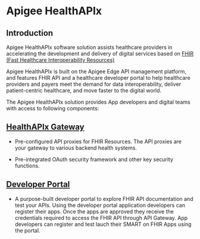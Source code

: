 # Apigee HealthAPIx

## Introduction

Apigee HealthAPIx software solution assists healthcare providers in accelerating the development and delivery of digital services based on [FHIR (Fast Healthcare Interoperability Resources)](https://www.hl7.org/fhir/)

Apigee HealthAPIx is built on the Apigee Edge API management platform, and features FHIR API and a healthcare developer portal to help healthcare providers and payers meet the demand for data interoperability, deliver patient-centric healthcare, and move faster to the digital world.

The Apigee HealthAPIx solution provides App developers and digital teams with access to following components:

## [HealthAPIx Gateway](apigee)

* Pre-configured API proxies for FHIR Resources. The API proxies are your gateway to various backend health systems.

* Pre-integrated OAuth security framework and other key security functions.

## [Developer Portal](portal)

* A purpose-built developer portal to explore FHIR API documentation and test your APIs. Using the developer portal application developers can register their apps. Once the apps are approved they receive the credentials required to access the FHIR API through API Gateway. App developers can register and test lauch their SMART on FHIR Apps using the portal.
